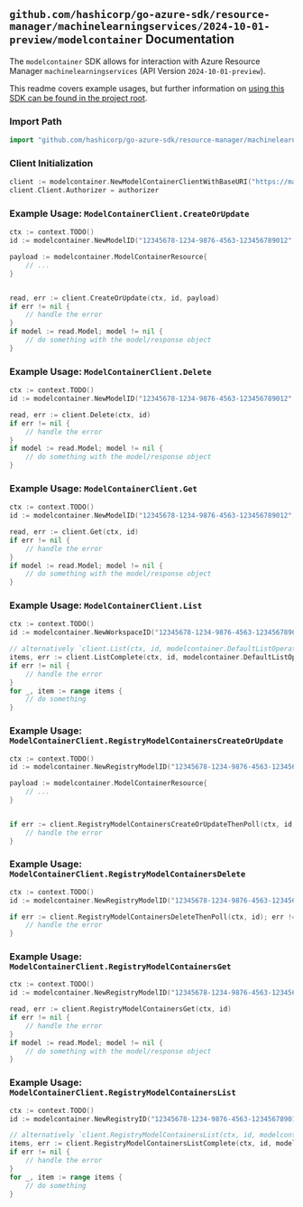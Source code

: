 
## `github.com/hashicorp/go-azure-sdk/resource-manager/machinelearningservices/2024-10-01-preview/modelcontainer` Documentation

The `modelcontainer` SDK allows for interaction with Azure Resource Manager `machinelearningservices` (API Version `2024-10-01-preview`).

This readme covers example usages, but further information on [using this SDK can be found in the project root](https://github.com/hashicorp/go-azure-sdk/tree/main/docs).

### Import Path

```go
import "github.com/hashicorp/go-azure-sdk/resource-manager/machinelearningservices/2024-10-01-preview/modelcontainer"
```


### Client Initialization

```go
client := modelcontainer.NewModelContainerClientWithBaseURI("https://management.azure.com")
client.Client.Authorizer = authorizer
```


### Example Usage: `ModelContainerClient.CreateOrUpdate`

```go
ctx := context.TODO()
id := modelcontainer.NewModelID("12345678-1234-9876-4563-123456789012", "example-resource-group", "workspaceName", "modelName")

payload := modelcontainer.ModelContainerResource{
	// ...
}


read, err := client.CreateOrUpdate(ctx, id, payload)
if err != nil {
	// handle the error
}
if model := read.Model; model != nil {
	// do something with the model/response object
}
```


### Example Usage: `ModelContainerClient.Delete`

```go
ctx := context.TODO()
id := modelcontainer.NewModelID("12345678-1234-9876-4563-123456789012", "example-resource-group", "workspaceName", "modelName")

read, err := client.Delete(ctx, id)
if err != nil {
	// handle the error
}
if model := read.Model; model != nil {
	// do something with the model/response object
}
```


### Example Usage: `ModelContainerClient.Get`

```go
ctx := context.TODO()
id := modelcontainer.NewModelID("12345678-1234-9876-4563-123456789012", "example-resource-group", "workspaceName", "modelName")

read, err := client.Get(ctx, id)
if err != nil {
	// handle the error
}
if model := read.Model; model != nil {
	// do something with the model/response object
}
```


### Example Usage: `ModelContainerClient.List`

```go
ctx := context.TODO()
id := modelcontainer.NewWorkspaceID("12345678-1234-9876-4563-123456789012", "example-resource-group", "workspaceName")

// alternatively `client.List(ctx, id, modelcontainer.DefaultListOperationOptions())` can be used to do batched pagination
items, err := client.ListComplete(ctx, id, modelcontainer.DefaultListOperationOptions())
if err != nil {
	// handle the error
}
for _, item := range items {
	// do something
}
```


### Example Usage: `ModelContainerClient.RegistryModelContainersCreateOrUpdate`

```go
ctx := context.TODO()
id := modelcontainer.NewRegistryModelID("12345678-1234-9876-4563-123456789012", "example-resource-group", "registryName", "modelName")

payload := modelcontainer.ModelContainerResource{
	// ...
}


if err := client.RegistryModelContainersCreateOrUpdateThenPoll(ctx, id, payload); err != nil {
	// handle the error
}
```


### Example Usage: `ModelContainerClient.RegistryModelContainersDelete`

```go
ctx := context.TODO()
id := modelcontainer.NewRegistryModelID("12345678-1234-9876-4563-123456789012", "example-resource-group", "registryName", "modelName")

if err := client.RegistryModelContainersDeleteThenPoll(ctx, id); err != nil {
	// handle the error
}
```


### Example Usage: `ModelContainerClient.RegistryModelContainersGet`

```go
ctx := context.TODO()
id := modelcontainer.NewRegistryModelID("12345678-1234-9876-4563-123456789012", "example-resource-group", "registryName", "modelName")

read, err := client.RegistryModelContainersGet(ctx, id)
if err != nil {
	// handle the error
}
if model := read.Model; model != nil {
	// do something with the model/response object
}
```


### Example Usage: `ModelContainerClient.RegistryModelContainersList`

```go
ctx := context.TODO()
id := modelcontainer.NewRegistryID("12345678-1234-9876-4563-123456789012", "example-resource-group", "registryName")

// alternatively `client.RegistryModelContainersList(ctx, id, modelcontainer.DefaultRegistryModelContainersListOperationOptions())` can be used to do batched pagination
items, err := client.RegistryModelContainersListComplete(ctx, id, modelcontainer.DefaultRegistryModelContainersListOperationOptions())
if err != nil {
	// handle the error
}
for _, item := range items {
	// do something
}
```
